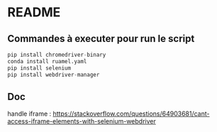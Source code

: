 # README

## Commandes à executer pour run le script 

```py
pip install chromedriver-binary
conda install ruamel.yaml
pip install selenium
pip install webdriver-manager
```

## Doc

handle iframe : https://stackoverflow.com/questions/64903681/cant-access-iframe-elements-with-selenium-webdriver